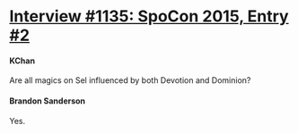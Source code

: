 # [Interview #1135: SpoCon 2015, Entry #2](https://www.theoryland.com/intvmain.php?i=1135#2)

#### KChan

Are all magics on Sel influenced by both Devotion and Dominion?

#### Brandon Sanderson

Yes.

